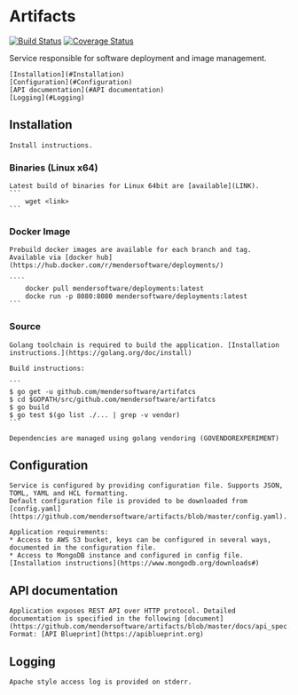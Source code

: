 # Artifacts
[![Build Status](https://travis-ci.com/mendersoftware/artifacts.svg?token=rx8YqsZ2ZyaopcMPmDmo&branch=master)](https://travis-ci.com/mendersoftware/artifacts)
[![Coverage Status](https://coveralls.io/repos/mendersoftware/artifacts/badge.svg?branch=master&service=github&t=xZ0vYT)](https://coveralls.io/github/mendersoftware/artifacts?branch=master)

Service responsible for software deployment and image management.

    [Installation](#Installation)
    [Configuration](#Configuration)
    [API documentation](#API documentation)
    [Logging](#Logging)

## Installation
    Install instructions.

### Binaries (Linux x64)
    Latest build of binaries for Linux 64bit are [available](LINK).
    ```
        wget <link>
    ```
    
### Docker Image

    Prebuild docker images are available for each branch and tag. Available via [docker hub](https://hub.docker.com/r/mendersoftware/deployments/)

    ````
        docker pull mendersoftware/deployments:latest
        docke run -p 8080:8080 mendersoftware/deployments:latest 
    ```

### Source
    Golang toolchain is required to build the application. [Installation instructions.](https://golang.org/doc/install)

    Build instructions:

    ```
    $ go get -u github.com/mendersoftware/artifatcs
    $ cd $GOPATH/src/github.com/mendersoftware/artifatcs
    $ go build
    $ go test $(go list ./... | grep -v vendor)
    ```
    
    Dependencies are managed using golang vendoring (GOVENDOREXPERIMENT)

## Configuration
    Service is configured by providing configuration file. Supports JSON, TOML, YAML and HCL formatting.
    Default configuration file is provided to be downloaded from [config.yaml](https://github.com/mendersoftware/artifacts/blob/master/config.yaml).

    Application requirements:
    * Access to AWS S3 bucket, keys can be configured in several ways, documented in the configuration file.
    * Access to MongoDB instance and configured in config file. [Installation instructions](https://www.mongodb.org/downloads#)

## API documentation
    Application exposes REST API over HTTP protocol. Detailed documentation is specified in the following [document](https://github.com/mendersoftware/artifacts/blob/master/docs/api_spec.md).
    Format: [API Blueprint](https://apiblueprint.org)


## Logging
    Apache style access log is provided on stderr.

